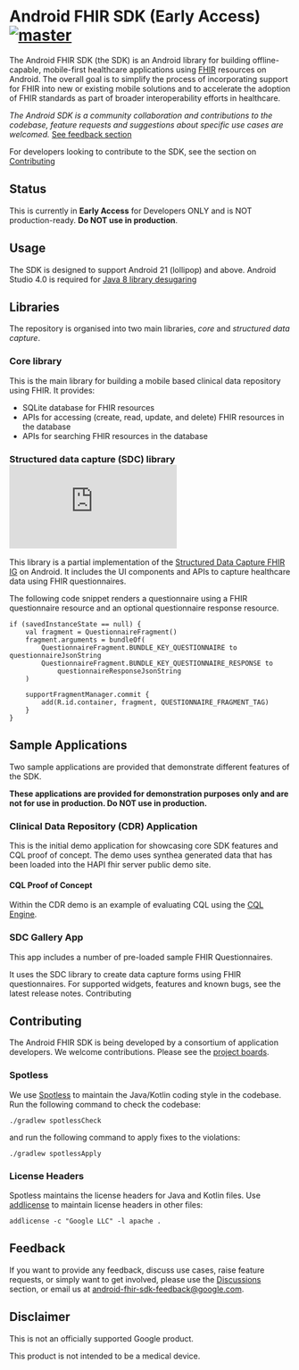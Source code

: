 # Android FHIR SDK (Early Access) [![master](https://github.com/google/android-fhir/workflows/CI/badge.svg?branch=master)](https://github.com/google/android-fhir/actions?query=workflow%3ACI)

The Android FHIR SDK (the SDK) is an Android library for building offline-capable, mobile-first healthcare applications using [FHIR](https://www.hl7.org/fhir/) resources on Android. The overall goal is to simplify the process of incorporating support for FHIR into new or existing mobile solutions and to accelerate the adoption of FHIR standards as part of broader interoperability efforts in healthcare.

*The Android SDK is a community collaboration and contributions to the codebase, feature requests and suggestions about specific use cases are welcomed.* [See feedback section](#feedback)

For developers looking to contribute to the SDK, see the section on [Contributing](#contributing)

## Status

This is currently in **Early Access** for Developers ONLY and is NOT production-ready. **Do NOT use in production**.

## Usage 
The SDK is designed to support Android 21 (lollipop) and above. Android Studio 4.0 is required for [Java 8 library desugaring](https://developer.android.com/studio/preview/features#j8-desugar)

## Libraries
The repository is organised into two main libraries, *core* and *structured data capture*.

### Core library
This is the main library for building a mobile based clinical data repository using FHIR. It provides:
- SQLite database for FHIR resources
- APIs for accessing (create, read, update, and delete) FHIR resources in the database
- APIs for searching FHIR resources in the database

### Structured data capture (SDC) library  [![Google Maven](https://badgen.net/maven/v/metadata-url/dl.google.com/dl/android/maven2/com/google/android/fhir/data-capture/maven-metadata.xml)](https://maven.google.com/web/index.html?#com.google.android.fhir:data-capture)
This library is a partial implementation of the [Structured Data Capture FHIR IG](http://build.fhir.org/ig/HL7/sdc/) on Android. It includes the UI components and APIs to capture healthcare data using FHIR questionnaires. 

The following code snippet renders a questionnaire using a FHIR questionnaire resource and an optional questionnaire response resource.

```
if (savedInstanceState == null) {
    val fragment = QuestionnaireFragment()
    fragment.arguments = bundleOf(
        QuestionnaireFragment.BUNDLE_KEY_QUESTIONNAIRE to questionnaireJsonString
        QuestionnaireFragment.BUNDLE_KEY_QUESTIONNAIRE_RESPONSE to
            questionnaireResponseJsonString
    )

    supportFragmentManager.commit {
        add(R.id.container, fragment, QUESTIONNAIRE_FRAGMENT_TAG)
    }
}
```

## Sample Applications
Two sample applications are provided that demonstrate different features of the SDK. 

**These applications are provided for demonstration purposes only and are not for use in production. Do NOT use in production.**

### Clinical Data Repository (CDR) Application
This is the initial demo application for showcasing core SDK features and CQL proof of concept. The demo uses synthea generated data that has been loaded into the HAPI fhir server public demo site.

#### CQL Proof of Concept
Within the CDR demo is an example of evaluating CQL using the [CQL Engine](https://github.com/DBCG/cql_engine).

### SDC Gallery App
This app includes a number of pre-loaded sample FHIR Questionnaires. 

It uses the SDC library to create data capture forms using FHIR questionnaires. For supported widgets, features and known bugs, see the latest release notes.
Contributing

## Contributing
The Android FHIR SDK is being developed by a consortium of application developers. We welcome contributions. Please see the [project boards](https://github.com/google/android-fhir/projects).

### Spotless
We use [Spotless](https://github.com/diffplug/spotless/tree/master/plugin-gradle) to maintain the
Java/Kotlin coding style in the codebase. Run the following command to check the codebase:

```
./gradlew spotlessCheck
```

and run the following command to apply fixes to the violations:

```
./gradlew spotlessApply
```

### License Headers
Spotless maintains the license headers for Java and Kotlin files. Use
[addlicense](https://github.com/google/addlicense) to maintain license headers in other files:

```
addlicense -c "Google LLC" -l apache .
```
## Feedback
If you want to provide any feedback, discuss use cases, raise feature requests, or simply want to get involved, please use the [Discussions](https://github.com/google/android-fhir/discussions) section, or email us at <android-fhir-sdk-feedback@google.com>.

## Disclaimer
This is not an officially supported Google product.

This product is not intended to be a medical device.
